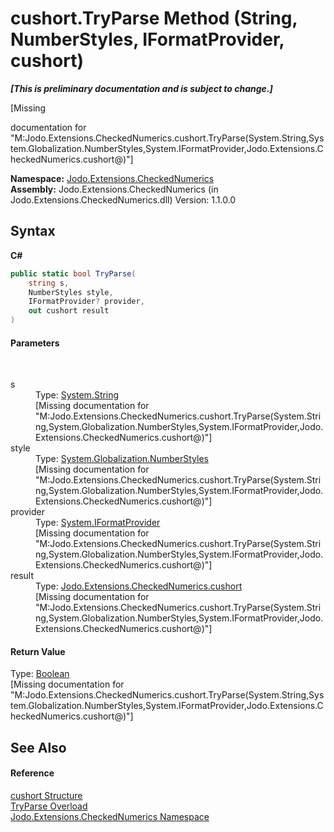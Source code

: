 # cushort.TryParse Method (String, NumberStyles, IFormatProvider, cushort)
 _**\[This is preliminary documentation and is subject to change.\]**_

\[Missing <summary> documentation for "M:Jodo.Extensions.CheckedNumerics.cushort.TryParse(System.String,System.Globalization.NumberStyles,System.IFormatProvider,Jodo.Extensions.CheckedNumerics.cushort@)"\]

**Namespace:**&nbsp;<a href="N_Jodo_Extensions_CheckedNumerics">Jodo.Extensions.CheckedNumerics</a><br />**Assembly:**&nbsp;Jodo.Extensions.CheckedNumerics (in Jodo.Extensions.CheckedNumerics.dll) Version: 1.1.0.0

## Syntax

**C#**<br />
``` C#
public static bool TryParse(
	string s,
	NumberStyles style,
	IFormatProvider? provider,
	out cushort result
)
```


#### Parameters
&nbsp;<dl><dt>s</dt><dd>Type: <a href="https://docs.microsoft.com/dotnet/api/system.string" target="_blank" rel="noopener noreferrer">System.String</a><br />\[Missing <param name="s"/> documentation for "M:Jodo.Extensions.CheckedNumerics.cushort.TryParse(System.String,System.Globalization.NumberStyles,System.IFormatProvider,Jodo.Extensions.CheckedNumerics.cushort@)"\]</dd><dt>style</dt><dd>Type: <a href="https://docs.microsoft.com/dotnet/api/system.globalization.numberstyles" target="_blank" rel="noopener noreferrer">System.Globalization.NumberStyles</a><br />\[Missing <param name="style"/> documentation for "M:Jodo.Extensions.CheckedNumerics.cushort.TryParse(System.String,System.Globalization.NumberStyles,System.IFormatProvider,Jodo.Extensions.CheckedNumerics.cushort@)"\]</dd><dt>provider</dt><dd>Type: <a href="https://docs.microsoft.com/dotnet/api/system.iformatprovider" target="_blank" rel="noopener noreferrer">System.IFormatProvider</a><br />\[Missing <param name="provider"/> documentation for "M:Jodo.Extensions.CheckedNumerics.cushort.TryParse(System.String,System.Globalization.NumberStyles,System.IFormatProvider,Jodo.Extensions.CheckedNumerics.cushort@)"\]</dd><dt>result</dt><dd>Type: <a href="T_Jodo_Extensions_CheckedNumerics_cushort">Jodo.Extensions.CheckedNumerics.cushort</a><br />\[Missing <param name="result"/> documentation for "M:Jodo.Extensions.CheckedNumerics.cushort.TryParse(System.String,System.Globalization.NumberStyles,System.IFormatProvider,Jodo.Extensions.CheckedNumerics.cushort@)"\]</dd></dl>

#### Return Value
Type: <a href="https://docs.microsoft.com/dotnet/api/system.boolean" target="_blank" rel="noopener noreferrer">Boolean</a><br />\[Missing <returns> documentation for "M:Jodo.Extensions.CheckedNumerics.cushort.TryParse(System.String,System.Globalization.NumberStyles,System.IFormatProvider,Jodo.Extensions.CheckedNumerics.cushort@)"\]

## See Also


#### Reference
<a href="T_Jodo_Extensions_CheckedNumerics_cushort">cushort Structure</a><br /><a href="Overload_Jodo_Extensions_CheckedNumerics_cushort_TryParse">TryParse Overload</a><br /><a href="N_Jodo_Extensions_CheckedNumerics">Jodo.Extensions.CheckedNumerics Namespace</a><br />